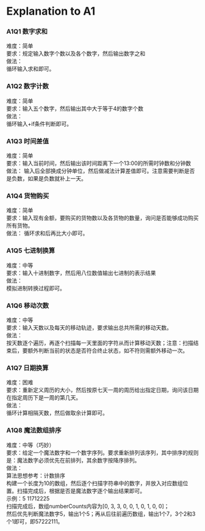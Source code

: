 # Explanation to A1
  
### A1Q1 数字求和
难度：简单  
要求：规定输入数字个数以及各个数字，然后输出数字之和  
做法：  
循环输入求和即可。  

### A1Q2 数字计数
难度：简单  
要求：输入五个数字，然后输出其中大于等于4的数字个数  
做法：  
循环输入+if条件判断即可。  

### A1Q3 时间差值
难度：简单  
要求：输入当前时间，然后输出该时间距离下一个13:00的所需时钟数和分钟数  
做法：
输入后全部换成分钟单位，然后做减法计算差值即可。注意需要判断是否是负数，如果是负数就补上一天。  

### A1Q4 货物购买
难度：简单   
要求：输入现有金额，要购买的货物数以及各货物的数量，询问是否能够成功购买所有货物。  
做法：
循环求和后再比大小即可。  

### A1Q5 七进制换算
难度：中等  
要求：输入十进制数字，然后用八位数值输出七进制的表示结果  
做法：  
模拟进制转换过程即可。  

### A1Q6 移动次数
难度：中等  
要求：输入天数以及每天的移动轨迹，要求输出总共所需的移动天数。  
做法：  
按天数逐个遍历，再逐个扫描每一天里面的字符从而计算移动天数；注意：扫描结束后，要额外判断当前的状态是否符合终止状态，如不符则需额外移动一次。  

### A1Q7 日期换算
难度：困难  
要求：重新定义周历的大小，然后按原七天一周的周历给出指定日期，询问该日期在指定周历下是一周的第几天。  
做法：  
循环计算相隔天数，然后做取余计算即可。  

### A1Q8 魔法数组排序  
难度：中等（巧妙）  
要求：给定一个魔法数字和一个数字序列。要求重新排列该序列，其中排序的规则是：魔法数字必须优先在前排列，其余数字按降序排列。  
做法：  
算法思想参考：计数排序  
构建一个长度为10的数组，然后逐个扫描字符串中的数字，并放入对应数组位置。扫描完成后，根据是否是魔法数字逐个输出结果即可。   
示例：5 11712225  
扫描完成后，数组numberCounts内容为[0, 3, 3, 0, 0, 1, 0, 1, 0, 0]；  
然后优先判断魔法数字5，输出1个5；再从后往前遍历数组，输出1个7，3个2和3个1即可，即57222111。
